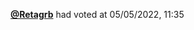  <a href=https://github.com/Retagrb><strong>@Retagrb</strong></a>  had voted  at 05/05/2022, 11:35 

